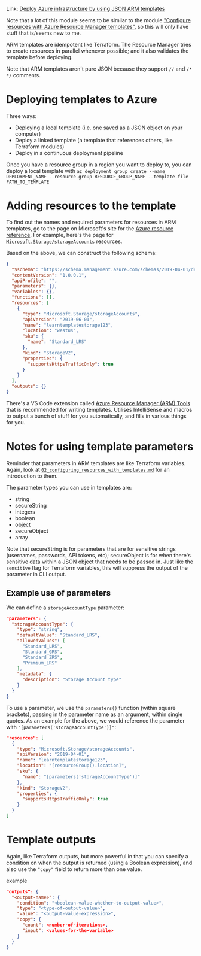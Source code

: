 Link: [Deploy Azure infrastructure by using JSON ARM
templates](https://learn.microsoft.com/en-us/training/modules/create-azure-resource-manager-template-vs-code/)

Note that a lot of this module seems to be similar to the module ["Configure resources with Azure
Resource Manager templates"](02_configuring_resources_with_templates.md), so this will only have
stuff that is/seems new to me.

ARM templates are idempotent like Terraform. The Resource Manager tries to create resources in
parallel whenever possible; and it also validates the template before deploying.

Note that ARM templates aren't pure JSON because they support `//` and `/* */` comments.

# Deploying templates to Azure
Three ways:
- Deploying a local template (i.e. one saved as a JSON object on your computer)
- Deploy a linked template (a template that references others, like Terraform modules)
- Deploy in a continuous deployment pipeline

Once you have a resource group in a region you want to deploy to, you can deploy a local template
with `az deployment group create --name DEPLOYMENT_NAME --resource-group RESOURCE_GROUP_NAME
--template-file PATH_TO_TEMPLATE`

# Adding resources to the template
To find out the names and required parameters for resources in ARM templates, go to the page on
Microsoft's site for the [Azure resource
reference](https://learn.microsoft.com/en-us/azure/templates/). For example, here's the page for
[`Microsoft.Storage/storageAccounts`](https://learn.microsoft.com/en-us/azure/templates/microsoft.storage/storageaccounts?pivots=deployment-language-bicep)
resources.

Based on the above, we can construct the following schema:
```json
{
  "$schema": "https://schema.management.azure.com/schemas/2019-04-01/deploymentTemplate.json#",
  "contentVersion": "1.0.0.1",
  "apiProfile": "",
  "parameters": {},
  "variables": {},
  "functions": [],
  "resources": [
    {
      "type": "Microsoft.Storage/storageAccounts",
      "apiVersion": "2019-06-01",
      "name": "learntemplatestorage123",
      "location": "westus",
      "sku": {
        "name": "Standard_LRS"
      },
      "kind": "StorageV2",
      "properties": {
        "supportsHttpsTrafficOnly": true
      }
    }
  ],
  "outputs": {}
}
```

There's a VS Code extension called
[Azure Resource Manager (ARM)
Tools](https://marketplace.visualstudio.com/items?itemName=msazurermtools.azurerm-vscode-tools) that
is recommended for writing templates. Utilises IntelliSense and macros to output a bunch of stuff
for you automatically, and fills in various things for you.

# Notes for using template parameters
Reminder that parameters in ARM templates are like Terraform variables. Again, look at
[`02_configuring_resources_with_templates.md`](02_configuring_resources_with_templates.md) for an
introduction to them.

The parameter types you can use in templates are:
- string
- secureString
- integers
- boolean
- object
- secureObject
- array

Note that secureString is for parameters that are for sensitive strings (usernames, passwords, API
tokens, etc); secureObject is for when there's sensitive data within a JSON object that needs to be
passed in. Just like the `sensitive` flag for Terraform variables, this will suppress the output of
the parameter in CLI output.

## Example use of parameters
We can define a `storageAccountType` parameter:
```json
"parameters": {
  "storageAccountType": {
    "type": "string",
    "defaultValue": "Standard_LRS",
    "allowedValues": [
      "Standard_LRS",
      "Standard_GRS",
      "Standard_ZRS",
      "Premium_LRS"
    ],
    "metadata": {
      "description": "Storage Account type"
    }
  }
}
```

To use a parameter, we use the `parameters()` function (within square brackets), passing in the
parameter name as an argument, within single quotes. As an example for the above, we would reference
the parameter with `"[parameters('storageAccountType')]"`:
```json
"resources": [
  {
    "type": "Microsoft.Storage/storageAccounts",
    "apiVersion": "2019-04-01",
    "name": "learntemplatestorage123",
    "location": "[resourceGroup().location]",
    "sku": {
      "name": "[parameters('storageAccountType')]"
    },
    "kind": "StorageV2",
    "properties": {
      "supportsHttpsTrafficOnly": true
    }
  }
]
```

# Template outputs
Again, like Terraform outputs, but more powerful in that you can specify a condition on when the
output is returned (using a Boolean expression), and also use the `"copy"` field to return more than
one value.

example
```json
"outputs": {
  "<output-name>": {
    "condition": "<boolean-value-whether-to-output-value>",
    "type": "<type-of-output-value>",
    "value": "<output-value-expression>",
    "copy": {
      "count": <number-of-iterations>,
      "input": <values-for-the-variable>
    }
  }
}
```
